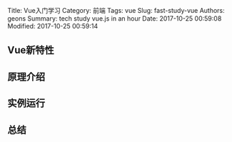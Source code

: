 Title: Vue入门学习
Category: 前端
Tags: vue 
Slug: fast-study-vue
Authors: geons
Summary: tech study vue.js in an hour
Date: 2017-10-25 00:59:08
Modified: 2017-10-25 00:59:14

## Vue新特性

## 原理介绍

## 实例运行

## 总结